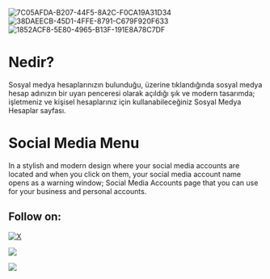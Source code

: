 ![7C05AFDA-B207-44F5-8A2C-F0CA19A31D34](https://github.com/eac0d3rx/Social-Media-Accounts-Page-Sosyal-Medya-Hesaplar-Sayfas-/assets/145233685/43d28daf-c077-46a8-9f3e-2c43afa2caaf)
![38DAEECB-45D1-4FFE-8791-C679F920F633](https://github.com/eac0d3rx/Social-Media-Accounts-Page-Sosyal-Medya-Hesaplar-Sayfas-/assets/145233685/3344926a-8ce8-4519-a79a-12a3cccf1d4a)
![1852ACF8-5E80-4965-B13F-191E8A78C7DF](https://github.com/eac0d3rx/Social-Media-Accounts-Page-Sosyal-Medya-Hesaplar-Sayfas-/assets/145233685/82937b0e-412e-4ae6-b3c4-17263408bc06)

# Nedir?
Sosyal medya hesaplarınızın bulunduğu, üzerine tıklandığında sosyal medya hesap adınızın bir uyarı penceresi olarak açıldığı şık ve modern tasarımda; işletmeniz ve kişisel hesaplarınız için kullanabileceğiniz Sosyal Medya Hesaplar sayfası.

# Social Media Menu
In a stylish and modern design where your social media accounts are located and when you click on them, your social media account name opens as a warning window; Social Media Accounts page that you can use for your business and personal accounts.

## Follow on:
[![X](https://img.shields.io/badge/X-black.svg?logo=X&logoColor=white)](https://x.com/zekayasaygiduy)
<p align="left">
<a href="https://github.com/eac0d3rx"><img src="https://img.shields.io/badge/GitHub-Follow%20on%20GitHub-inactive.svg?logo=github"></a>

<a href="https://t.me/iameac0d3rx"><img src="https://img.shields.io/badge/Telegram-Contact%20Telegram%20Profile-blue.svg?logo=telegram"></a>
</p><p align="left"> 
